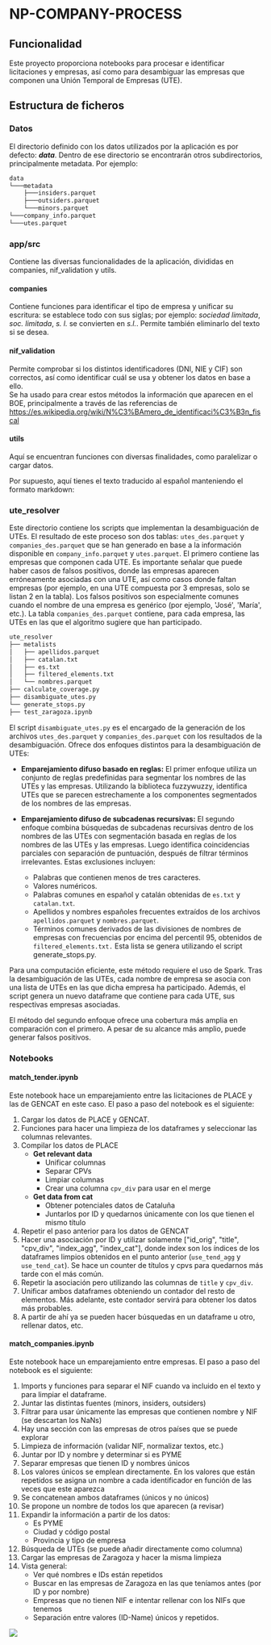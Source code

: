 # NP-COMPANY-PROCESS

## Funcionalidad

Este proyecto proporciona notebooks para procesar e identificar licitaciones y empresas, así como para desambiguar las empresas que componen una Unión Temporal de Empresas (UTE).

## Estructura de ficheros

### Datos

El directorio definido con los datos utilizados por la aplicación es por defecto: **_data_**. Dentro de ese directorio se encontrarán otros subdirectorios, principalmente metadata. Por ejemplo:

```bash
data
└───metadata
    ├───insiders.parquet
    ├───outsiders.parquet
    └───minors.parquet
└───company_info.parquet
└───utes.parquet
```

### app/src

Contiene las diversas funcionalidades de la aplicación, divididas en companies, nif_validation y utils.

#### companies

Contiene funciones para identificar el tipo de empresa y unificar su escritura: se establece todo con sus siglas; por ejemplo: _sociedad limitada_, _soc. limitada_, _s. l._ se convierten en _s.l._. Permite también eliminarlo del texto si se desea.

#### nif_validation

Permite comprobar si los distintos identificadores (DNI, NIE y CIF) son correctos, así como identificar cuál se usa y obtener los datos en base a ello.\
Se ha usado para crear estos métodos la información que aparecen en el BOE, principalmente a través de las referencias de <https://es.wikipedia.org/wiki/N%C3%BAmero_de_identificaci%C3%B3n_fiscal>

#### utils

Aquí se encuentran funciones con diversas finalidades, como paralelizar o cargar datos.

Por supuesto, aquí tienes el texto traducido al español manteniendo el formato markdown:

### ute_resolver

Este directorio contiene los scripts que implementan la desambiguación de UTEs. El resultado de este proceso son dos tablas: ``utes_des.parquet`` y ``companies_des.parquet`` que se han generado en base a la información disponible en ``company_info.parquet`` y ``utes.parquet``. El primero contiene las empresas que componen cada UTE. Es importante señalar que puede haber casos de falsos positivos, donde las empresas aparecen erróneamente asociadas con una UTE, así como casos donde faltan empresas (por ejemplo, en una UTE compuesta por 3 empresas, solo se listan 2 en la tabla). Los falsos positivos son especialmente comunes cuando el nombre de una empresa es genérico (por ejemplo, 'José', 'María', etc.). La tabla ``companies_des.parquet`` contiene, para cada empresa, las UTEs en las que el algoritmo sugiere que han participado.

```bash
ute_resolver
├── metalists
│   ├── apellidos.parquet
│   ├── catalan.txt
│   ├── es.txt
│   ├── filtered_elements.txt
│   └── nombres.parquet
├── calculate_coverage.py
├── disambiguate_utes.py
└── generate_stops.py
├── test_zaragoza.ipynb
```

El script ``disambiguate_utes.py`` es el encargado de la generación de los archivos ``utes_des.parquet`` y ``companies_des.parquet`` con los resultados de la desambiguación. Ofrece dos enfoques distintos para la desambiguación de UTEs:

- **Emparejamiento difuso basado en reglas:** El primer enfoque utiliza un conjunto de reglas predefinidas para segmentar los nombres de las UTEs y las empresas. Utilizando la biblioteca fuzzywuzzy, identifica UTEs que se parecen estrechamente a los componentes segmentados de los nombres de las empresas.

- **Emparejamiento difuso de subcadenas recursivas:** El segundo enfoque combina búsquedas de subcadenas recursivas dentro de los nombres de las UTEs con segmentación basada en reglas de los nombres de las UTEs y las empresas. Luego identifica coincidencias parciales con separación de puntuación, después de filtrar términos irrelevantes. Estas exclusiones incluyen:
  - Palabras que contienen menos de tres caracteres.
  - Valores numéricos.
  - Palabras comunes en español y catalán obtenidas de ``es.txt`` y ``catalan.txt``.
  - Apellidos y nombres españoles frecuentes extraídos de los archivos ``apellidos.parquet`` y ``nombres.parquet``.
  - Términos comunes derivados de las divisiones de nombres de empresas con frecuencias por encima del percentil 95, obtenidos de ``filtered_elements.txt.`` Esta lista se genera utilizando el script generate_stops.py.

Para una computación eficiente, este método requiere el uso de Spark.
Tras la desambiguación de las UTEs, cada nombre de empresa se asocia con una lista de UTEs en las que dicha empresa ha participado. Además, el script genera un nuevo dataframe que contiene para cada UTE, sus respectivas empresas asociadas.

El método del segundo enfoque ofrece una cobertura más amplia en comparación con el primero. A pesar de su alcance más amplio, puede generar falsos positivos.

### Notebooks

#### match_tender.ipynb

Este notebook hace un emparejamiento entre las licitaciones de PLACE y las de GENCAT en este caso. El paso a paso del notebook es el siguiente:

1. Cargar los datos de PLACE y GENCAT.
2. Funciones para hacer una limpieza de los dataframes y seleccionar las columnas relevantes.
3. Compilar los datos de PLACE
    - **Get relevant data**
        - Unificar columnas
        - Separar CPVs
        - Limpiar columnas
        - Crear una columna `cpv_div` para usar en el merge
    - **Get data from cat**
        - Obtener potenciales datos de Cataluña
        - Juntarlos por ID y quedarnos únicamente con los que tienen el mismo título
4. Repetir el paso anterior para los datos de GENCAT
5. Hacer una asociación por ID y utilizar solamente ["id_orig", "title", "cpv_div", "index_agg", "index_cat"], donde index son los índices de los dataframes limpios obtenidos en el punto anterior (`use_tend_agg` y `use_tend_cat`). Se hace un counter de títulos y cpvs para quedarnos más tarde con el más común.
6. Repetir la asociación pero utilizando las columnas de `title` y `cpv_div`.
7. Unificar ambos dataframes obteniendo un contador del resto de elementos. Más adelante, este contador servirá para obtener los datos más probables.
8. A partir de ahí ya se pueden hacer búsquedas en un dataframe u otro, rellenar datos, etc.

#### match_companies.ipynb

Este notebook hace un emparejamiento entre empresas. El paso a paso del notebook es el siguiente:

1. Imports y funciones para separar el NIF cuando va incluido en el texto y para limpiar el dataframe.
2. Juntar las distintas fuentes (minors, insiders, outsiders)
3. Filtrar para usar únicamente las empresas que contienen nombre y NIF (se descartan los NaNs)
4. Hay una sección con las empresas de otros países que se puede explorar
5. Limpieza de información (validar NIF, normalizar textos, etc.)
6. Juntar por ID y nombre y determinar si es PYME
7. Separar empresas que tienen ID y nombres únicos
8. Los valores únicos se emplean directamente. En los valores que están repetidos se asigna un nombre a cada identificador en función de las veces que este aparezca
9. Se concatenean ambos dataframes (únicos y no únicos)
10. Se propone un nombre de todos los que aparecen (a revisar)
11. Expandir la información a partir de los datos:
    - Es PYME
    - Ciudad y código postal
    - Provincia y tipo de empresa
12. Búsqueda de UTEs (se puede añadir directamente como columna)
13. Cargar las empresas de Zaragoza y hacer la misma limpieza
14. Vista general:
    - Ver qué nombres e IDs están repetidos
    - Buscar en las empresas de Zaragoza en las que teníamos antes (por ID y por nombre)
    - Empresas que no tienen NIF e intentar rellenar con los NIFs que tenemos
    - Separación entre valores (ID-Name) únicos y repetidos.

[![](https://img.shields.io/badge/lang-en-red)](README.en.md)

